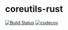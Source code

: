 # coreutils-rust

[![Build Status](https://travis-ci.org/ufoscout/coreutils-rust.svg?branch=master)](https://travis-ci.org/ufoscout/coreutils-rust)
[![codecov](https://codecov.io/gh/ufoscout/coreutils-rust/branch/master/graph/badge.svg)](https://codecov.io/gh/ufoscout/coreutils-rust)
